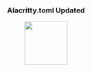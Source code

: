 <h3 align="center">Alacritty.toml Updated</h3>

<p align="center">
  <img src="https://i.imgur.com/uSVMDj4.png" alt="" width=100>
</p>

